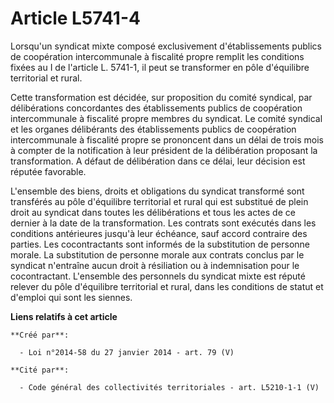 # Article L5741-4

Lorsqu'un syndicat mixte composé exclusivement d'établissements publics de coopération intercommunale à fiscalité propre
remplit les conditions fixées au I de l'article L. 5741-1, il peut se transformer en pôle d'équilibre territorial et rural.

Cette transformation est décidée, sur proposition du comité syndical, par délibérations concordantes des établissements
publics de coopération intercommunale à fiscalité propre membres du syndicat. Le comité syndical et les organes délibérants
des établissements publics de coopération intercommunale à fiscalité propre se prononcent dans un délai de trois mois à
compter de la notification à leur président de la délibération proposant la transformation. A défaut de délibération dans ce
délai, leur décision est réputée favorable.

L'ensemble des biens, droits et obligations du syndicat transformé sont transférés au pôle d'équilibre territorial et rural
qui est substitué de plein droit au syndicat dans toutes les délibérations et tous les actes de ce dernier à la date de la
transformation. Les contrats sont exécutés dans les conditions antérieures jusqu'à leur échéance, sauf accord contraire des
parties. Les cocontractants sont informés de la substitution de personne morale. La substitution de personne morale aux
contrats conclus par le syndicat n'entraîne aucun droit à résiliation ou à indemnisation pour le cocontractant. L'ensemble
des personnels du syndicat mixte est réputé relever du pôle d'équilibre territorial et rural, dans les conditions de statut
et d'emploi qui sont les siennes.

**Liens relatifs à cet article**

	**Créé par**:

	  - Loi n°2014-58 du 27 janvier 2014 - art. 79 (V)

	**Cité par**:

	  - Code général des collectivités territoriales - art. L5210-1-1 (V)
